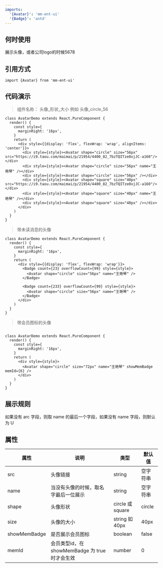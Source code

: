 ```yaml
---
imports:
  '{Avatar}': 'mm-ent-ui'
  '{Badge}': 'antd'
---
```

## 何时使用
展示头像，或者公司logo的时候5678

## 引用方式
```render javascript
import {Avatar} from 'mm-ent-ui'
```

## 代码演示
> 组件名称： 头像_形状_大小  例如 头像_circle_56

```render html
class AvatarDemo extends React.PureComponent {
  render() {
    const style={
      marginRight: '16px',
    }
    return (
      <div style={{display: 'flex', flexWrap: 'wrap', alignItems: 'center'}}>
        <div style={style}><Avatar shape="circle" size="56px" src="https://i9.taou.com/maimai/p/21954/4400_82_7bzTQITze0xjJC-a160"/></div>
        <div style={style}><Avatar shape="circle" size="56px" name="王艳琴" /></div>
        <div style={style}><Avatar shape="circle" size="56px" /></div>
        <div style={style}><Avatar shape="square" size="40px" src="https://i9.taou.com/maimai/p/21954/4400_82_7bzTQITze0xjJC-a160"/></div>
        <div style={style}><Avatar shape="square" size="40px" name="王艳琴" /></div>
        <div style={style}><Avatar shape="square" size="40px" /></div>
      </div>
    )
  }
}

```
> 带未读消息的头像

``` render html
class AvatarDemo extends React.PureComponent {
  render() {
    const style={
      marginRight: '16px',
    }
    return (
      <div style={{display: 'flex', flexWrap: 'wrap'}}>
        <Badge count={23} overflowCount={99} style={style}>
          <Avatar shape="circle" size="56px" name="王艳琴" />
        </Badge>

        <Badge count={233} overflowCount={99} style={style}>
          <Avatar shape="circle" size="56px" name="王艳琴" />
        </Badge>
      </div>
    )
  }
}

```

> 带会员图标的头像

``` render html

class AvatarDemo extends React.PureComponent {
  render() {
    const style={
      marginRight: '16px',
    }
    return (
      <div style={style}>
        <Avatar shape="circle" size="72px" name="王艳琴" showMemBadge memId={6} />
      </div>
    )
  }
}
```


## 展示规则
如果没有 arc 字段，则取 name 的最后一个字段，如果没有 name 字段，则默认为 U

## 属性
| 属性 | 说明 | 类型 | 默认值 |
| --- | --- | --- | --- |
| src | 头像链接 | string | 空字符串 |
| name | 当没有头像的时候，取名字最后一位展示 | string | 空字符串 |
| shape | 头像形状 | circle 或 square | circle |
| size | 头像的大小 | string 如 40px | 40px |
| showMemBadge | 是否展示会员图标 | boolean | false |
| memId | 会员类型id，在 showMemBadge 为 true 时才会生效 | number | 0 |
